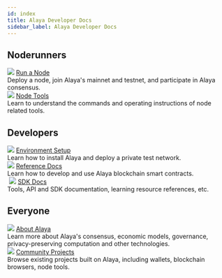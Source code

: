 ```yaml
---
id: index
title: Alaya Developer Docs
sidebar_label: Alaya Developer Docs
---
```


## Noderunners
<div class="card-wrap">
    <!-- <div class="homepage-card">
        <img src="/alaya-devdocs/img/Install_Node.svg">
        <a href="/alaya-devdocs/en/Install_Node" class="card-title">Install and Deploy a Node</a>
        <div class="card-description">
        Install, configure, and deploy a node.
        </div>
    </div>
    <div class="homepage-card">
        <img src="/alaya-devdocs/img/Join_Alaya_NetWork.svg">
        <a href="/alaya-devdocs/en/Join_Alaya_NetWork" class="card-title">Join the Alaya Network</a>
        <div class="card-description">
        How to join Alaya's mainnet and testnet.
        </div>
    </div>
    <div class="homepage-card">
        <img src="/alaya-devdocs/img/Become_Verification_Node.svg">
        <a href="/alaya-devdocs/en/Become_Verification_Node" class="card-title">Upgrade to Validator Node</a>
        <div class="card-description">
        Participate in Alaya consensus.
        </div>
    </div> -->
    <div class="homepage-card">
        <img src="/alaya-devdocs/img/Install_Node.svg">
        <a href="/alaya-devdocs/en/Install_Node" class="card-title">Run a Node</a>
        <div class="card-description">
        Deploy a node, join Alaya's mainnet and testnet, and participate in Alaya consensus.
        </div>
    </div>
    <div class="homepage-card">
        <img src="/alaya-devdocs/img/nodeTool.svg">
        <a href="/alaya-devdocs/en/OnLine_MTool_Manual" class="card-title">Node Tools</a>
        <div class="card-description">
        Learn to understand the commands and operating instructions of node related tools.
        </div>
    </div>
</div>

## Developers
<div class="card-wrap">
    <div class="homepage-card">
        <img src="/alaya-devdocs/img/Set_Develop_Env.svg">
        <a href="/alaya-devdocs/en/Install_Alaya" class="card-title">Environment Setup</a>
        <div class="card-description">
        Learn how to install Alaya and deploy a private test network.
        </div>
    </div>
    <div class="homepage-card">
        <img src="/alaya-devdocs/img/Smart_Contract_Development.svg">
        <a href="/alaya-devdocs/en/EVM_Smart_Contract" class="card-title">Reference Docs</a>
        <div class="card-description">
        Learn how to develop and use Alaya blockchain smart contracts.
        </div>
    </div>
    <div class="homepage-card">
​        <img src="/alaya-devdocs/img/resdoc.svg">
        <a href="/alaya-devdocs/en/Java_SDK" class="card-title">SDK Docs</a>
        <div class="card-description">
        Tools, API and SDK documentation, learning resource references, etc.
        </div>
    </div>
</div>

## Everyone
<div class="card-wrap">
    <div class="homepage-card">
        <img src="/alaya-devdocs/img/about.svg">
        <a href="/alaya-devdocs/en/Alaya_Overall_Solution" class="card-title">About Alaya</a>
        <div class="card-description">
        Learn more about Alaya's consensus, economic models, governance, privacy-preserving computation and other technologies.
        </div>
    </div>
    <div class="homepage-card">
        <img src="/alaya-devdocs/img/community.svg">
        <a href="/alaya-devdocs/en/community" class="card-title">Community Projects</a>
        <div class="card-description">
        Browse existing projects built on Alaya, including wallets, blockchain browsers, node tools.
        </div>
    </div>
</div>
